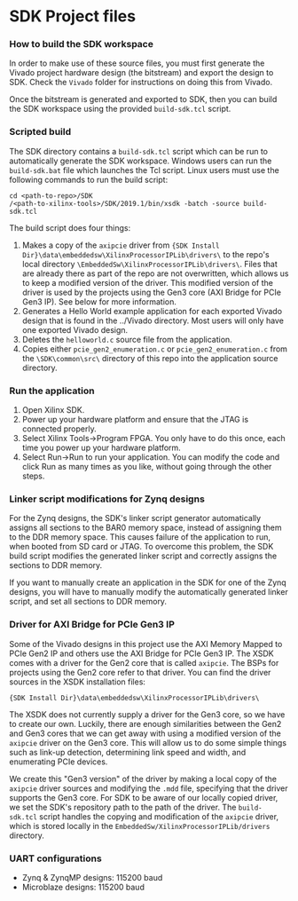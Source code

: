 SDK Project files
=================

### How to build the SDK workspace

In order to make use of these source files, you must first generate
the Vivado project hardware design (the bitstream) and export the design
to SDK. Check the `Vivado` folder for instructions on doing this from Vivado.

Once the bitstream is generated and exported to SDK, then you can build the
SDK workspace using the provided `build-sdk.tcl` script.

### Scripted build

The SDK directory contains a `build-sdk.tcl` script which can be run to automatically
generate the SDK workspace. Windows users can run the `build-sdk.bat` file which
launches the Tcl script. Linux users must use the following commands to run the build
script:
```
cd <path-to-repo>/SDK
/<path-to-xilinx-tools>/SDK/2019.1/bin/xsdk -batch -source build-sdk.tcl
```

The build script does four things:

1. Makes a copy of the `axipcie` driver from 
`{SDK Install Dir}\data\embeddedsw\XilinxProcessorIPLib\drivers\` to the repo's local 
directory `\EmbeddedSw\XilinxProcessorIPLib\drivers\`. Files that are already there
as part of the repo are not overwritten, which allows us to keep a modified version
of the driver. This modified version of the driver is used by the projects using the
Gen3 core (AXI Bridge for PCIe Gen3 IP). See below for more information.
2. Generates a Hello World example application for each exported Vivado design
that is found in the ../Vivado directory. Most users will only have one exported
Vivado design.
3. Deletes the `helloworld.c` source file from the application.
4. Copies either `pcie_gen2_enumeration.c` or `pcie_gen2_enumeration.c` from the
`\SDK\common\src\` directory of this repo into the application source directory.

### Run the application

1. Open Xilinx SDK.
2. Power up your hardware platform and ensure that the JTAG is
connected properly.
3. Select Xilinx Tools->Program FPGA. You only have to do this
once, each time you power up your hardware platform.
4. Select Run->Run to run your application. You can modify the code
and click Run as many times as you like, without going through
the other steps.

### Linker script modifications for Zynq designs

For the Zynq designs, the SDK's linker script generator automatically assigns all sections
to the BAR0 memory space, instead of assigning them to the DDR memory space. This causes 
failure of the application to run, when booted from SD card or JTAG. To overcome this problem,
the SDK build script modifies the generated linker script and correctly assigns the sections
to DDR memory.

If you want to manually create an application in the SDK for one of the Zynq designs,
you will have to manually modify the automatically generated linker script, and set all sections
to DDR memory.

### Driver for AXI Bridge for PCIe Gen3 IP

Some of the Vivado designs in this project use the AXI Memory Mapped to PCIe Gen2 IP
and others use the AXI Bridge for PCIe Gen3 IP. The XSDK comes with a driver for the Gen2
core that is called `axipcie`. The BSPs for projects using the Gen2 core refer to that 
driver. You can find the driver sources in the XSDK installation files:

`{SDK Install Dir}\data\embeddedsw\XilinxProcessorIPLib\drivers\`

The XSDK does not currently supply a driver for the Gen3 core, so we have to create our
own. Luckily, there are enough similarities between the Gen2 and Gen3 cores that we can 
get away with using a modified version of the `axipcie` driver on the Gen3 core. This 
will allow us to do some simple things such as link-up detection, determining link speed
and width, and enumerating PCIe devices.

We create this "Gen3 version" of the driver by making a local copy of the `axipcie` driver
sources and modifying the `.mdd` file, specifying that the driver supports the Gen3 core.
For SDK to be aware of our locally copied driver, we set the SDK's repository path to the path 
of the driver. The `build-sdk.tcl` script handles the copying and modification of the 
`axipcie` driver, which is stored locally in the `EmbeddedSw/XilinxProcessorIPLib/drivers` 
directory.

### UART configurations

* Zynq & ZynqMP designs: 115200 baud
* Microblaze designs: 115200 baud

